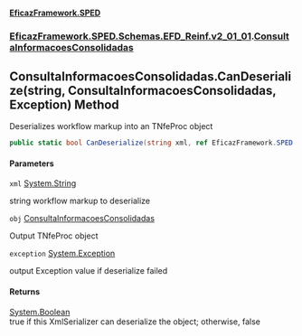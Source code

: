 #### [EficazFramework.SPED](EficazFrameworkSPED.md 'EficazFramework SPED')
### [EficazFramework.SPED.Schemas.EFD_Reinf.v2_01_01](EficazFramework.SPED.Schemas.EFD_Reinf.v2_01_01.md 'EficazFramework.SPED.Schemas.EFD_Reinf.v2_01_01').[ConsultaInformacoesConsolidadas](EficazFramework.SPED.Schemas.EFD_Reinf.v2_01_01/ConsultaInformacoesConsolidadas.md 'EficazFramework.SPED.Schemas.EFD_Reinf.v2_01_01.ConsultaInformacoesConsolidadas')

## ConsultaInformacoesConsolidadas.CanDeserialize(string, ConsultaInformacoesConsolidadas, Exception) Method

Deserializes workflow markup into an TNfeProc object

```csharp
public static bool CanDeserialize(string xml, ref EficazFramework.SPED.Schemas.EFD_Reinf.v2_01_01.ConsultaInformacoesConsolidadas obj, ref System.Exception exception);
```
#### Parameters

<a name='EficazFramework.SPED.Schemas.EFD_Reinf.v2_01_01.ConsultaInformacoesConsolidadas.CanDeserialize(string,EficazFramework.SPED.Schemas.EFD_Reinf.v2_01_01.ConsultaInformacoesConsolidadas,System.Exception).xml'></a>

`xml` [System.String](https://docs.microsoft.com/en-us/dotnet/api/System.String 'System.String')

string workflow markup to deserialize

<a name='EficazFramework.SPED.Schemas.EFD_Reinf.v2_01_01.ConsultaInformacoesConsolidadas.CanDeserialize(string,EficazFramework.SPED.Schemas.EFD_Reinf.v2_01_01.ConsultaInformacoesConsolidadas,System.Exception).obj'></a>

`obj` [ConsultaInformacoesConsolidadas](EficazFramework.SPED.Schemas.EFD_Reinf.v2_01_01/ConsultaInformacoesConsolidadas.md 'EficazFramework.SPED.Schemas.EFD_Reinf.v2_01_01.ConsultaInformacoesConsolidadas')

Output TNfeProc object

<a name='EficazFramework.SPED.Schemas.EFD_Reinf.v2_01_01.ConsultaInformacoesConsolidadas.CanDeserialize(string,EficazFramework.SPED.Schemas.EFD_Reinf.v2_01_01.ConsultaInformacoesConsolidadas,System.Exception).exception'></a>

`exception` [System.Exception](https://docs.microsoft.com/en-us/dotnet/api/System.Exception 'System.Exception')

output Exception value if deserialize failed

#### Returns
[System.Boolean](https://docs.microsoft.com/en-us/dotnet/api/System.Boolean 'System.Boolean')  
true if this XmlSerializer can deserialize the object; otherwise, false